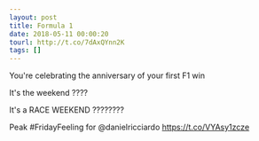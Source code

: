 ```yaml
---
layout: post
title: Formula 1
date: 2018-05-11 00:00:20
tourl: http://t.co/7dAxQYnn2K
tags: []
---
```

You're celebrating the anniversary of your first F1 win 

It's the weekend ????
 
It's a RACE WEEKEND ????????

Peak #FridayFeeling for @danielricciardo https://t.co/VYAsy1zcze